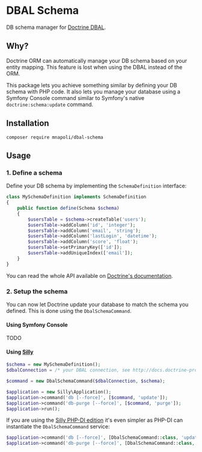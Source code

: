 # DBAL Schema

DB schema manager for [Doctrine DBAL](http://www.doctrine-project.org/projects/dbal.html).

## Why?

Doctrine ORM can automatically manage your DB schema based on your entity mapping. This feature is lost when using the DBAL instead of the ORM.

This package lets you achieve something similar by defining your DB schema with PHP code. It also lets you manage your database using a Symfony Console command similar to Symfony's native `doctrine:schema:update` command.

## Installation

```
composer require mnapoli/dbal-schema
```

## Usage

### 1. Define a schema

Define your DB schema by implementing the `SchemaDefinition` interface:

```php
class MySchemaDefinition implements SchemaDefinition
{
    public function define(Schema $schema)
    {
        $usersTable = $schema->createTable('users');
        $usersTable->addColumn('id', 'integer');
        $usersTable->addColumn('email', 'string');
        $usersTable->addColumn('lastLogin', 'datetime');
        $usersTable->addColumn('score', 'float');
        $usersTable->setPrimaryKey(['id']);
        $usersTable->addUniqueIndex(['email']);
    }
}
```

You can read the whole API available on [Doctrine's documentation](http://docs.doctrine-project.org/projects/doctrine-dbal/en/latest/reference/schema-representation.html).

### 2. Setup the schema

You can now let Doctrine update your database to match the schema you defined. This is done using the `DbalSchemaCommand`.

#### Using Symfony Console

TODO

#### Using [Silly](https://github.com/mnapoli/silly)

```php
$schema = new MySchemaDefinition();
$dbalConnection = /* your DBAL connection, see http://docs.doctrine-project.org/projects/doctrine-dbal/en/latest/reference/configuration.html */

$command = new DbalSchemaCommand($dbalConnection, $schema);

$application = new Silly\Application();
$application->command('db [--force]', [$command, 'update']);
$application->command('db-purge [--force]', [$command, 'purge']);
$application->run();
```

If you are using the [Silly PHP-DI edition](https://github.com/mnapoli/silly/blob/master/docs/php-di.md) it's even simpler as PHP-DI can instantiate the `DbalSchemaCommand` service:

```php
$application->command('db [--force]', [DbalSchemaCommand::class, 'update']);
$application->command('db-purge [--force]', [DbalSchemaCommand::class, 'purge']);
```
